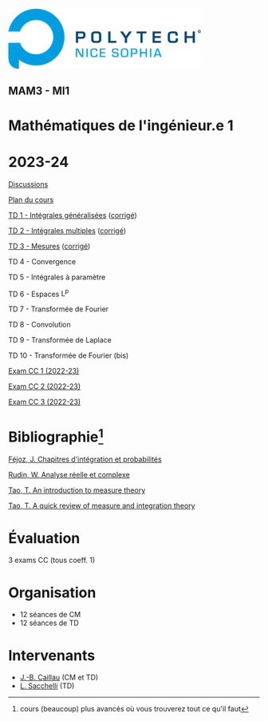 ![PNS](logo-pns.png)
## MAM3 - MI1
# Mathématiques de l'ingénieur.e 1 
# 2023-24

[Discussions](https://github.com/pns-mam/mi1/discussions/1)

[Plan du cours](cm/cm.md)
    
[TD 1 - Intégrales généralisées](td1/td1.md)
([corrigé](td1/td1-corr.pdf))

[TD 2 - Intégrales multiples](td2/td2.md)
([corrigé](td2/td2-corr.pdf))

[TD 3 - Mesures](td3/td3.md)
([corrigé](td3/td3-corr.pdf))

TD 4 - Convergence

TD 5 - Intégrales à paramètre

TD 6 - Espaces $`\mathrm{L}^p`$

TD 7 - Transformée de Fourier

TD 8 - Convolution

TD 9 - Transformée de Laplace

TD 10 - Transformée de Fourier (bis)

[Exam CC 1 (2022-23)](exam-cc1-old/exam-cc1.pdf)

[Exam CC 2 (2022-23)](exam-cc2-old/exam-cc2.pdf)

[Exam CC 3 (2022-23)](exam-cc3-old/exam-cc3.pdf)

# Bibliographie[^1]
[Féjoz, J. Chapitres d'intégration et probabilités](https://www.ceremade.dauphine.fr/~fejoz/Integration/integration-probabilites.pdf)

[Rudin, W. Analyse réelle et complexe](https://www.dunod.com/sciences-techniques/analyse-reelle-et-complexe-cours-et-exercices-0)

[Tao, T. An introduction to measure theory](https://terrytao.files.wordpress.com/2012/12/gsm-126-tao5-measure-book.pdf)

[Tao, T. A quick review of measure and integration theory](https://terrytao.wordpress.com/2009/01/01/245b-notes-0-a-quick-review-of-measure-and-integration-theory)

[^1]: cours (beaucoup) plus avancés où vous trouverez tout ce qu'il faut

# Évaluation
3 exams CC (tous coeff. 1)

# Organisation
- 12 séances de CM
- 12 séances de TD

# Intervenants
- [J.-B. Caillau](mailto:jean-baptiste.caillau@univ-cotedazur.fr) (CM et TD)
- [L. Sacchelli](mailto:ludovic.sacchelli@inria.fr) (TD)
